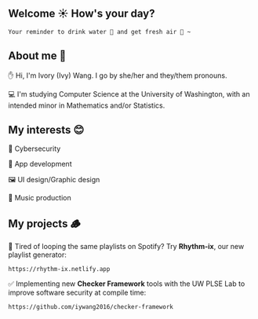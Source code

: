 ## Welcome ☀️ How's your day?

    Your reminder to drink water 🥤 and get fresh air 🌳 ~

## About me 🤔

✋ Hi, I'm Ivory (Ivy) Wang. I go by she/her and they/them pronouns.

💻 I'm studying Computer Science at the University of Washington, with an intended minor in Mathematics and/or Statistics.

## My interests 😊

🔐 Cybersecurity

📙 App development

🖼️ UI design/Graphic design

🎤 Music production

## My projects 🪵

🎵 Tired of looping the same playlists on Spotify? Try <b>Rhythm-ix</b>, our new playlist generator:
    
    https://rhythm-ix.netlify.app

✅ Implementing new <b>Checker Framework</b> tools with the UW PLSE Lab to improve software security at compile time:

    https://github.com/iywang2016/checker-framework
